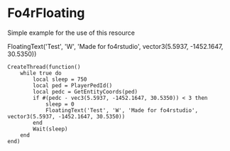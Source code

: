 # Fo4rFloating

Simple example for the use of this resource

FloatingText('Test', 'W', 'Made for fo4rstudio',  vector3(5.5937, -1452.1647, 30.5350))
```
CreateThread(function()
    while true do
        local sleep = 750
        local ped = PlayerPedId()
        local pedc = GetEntityCoords(ped)
        if #(pedc - vec3(5.5937, -1452.1647, 30.5350)) < 3 then
            sleep = 0
            FloatingText('Test', 'W', 'Made for fo4rstudio',  vector3(5.5937, -1452.1647, 30.5350))
        end
        Wait(sleep)
    end
end)
```
